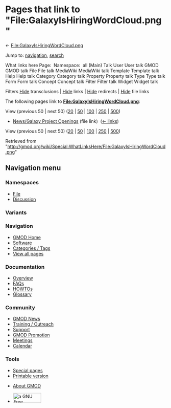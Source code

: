 <div id="mw-page-base" class="noprint">

</div>

<div id="mw-head-base" class="noprint">

</div>

<div id="content" class="mw-body" role="main">

<span id="top"></span>

<div id="mw-js-message" style="display:none;">

</div>



# <span dir="auto">Pages that link to "File:GalaxyIsHiringWordCloud.png"</span>

<div id="bodyContent">

<div id="contentSub">

←
[File:GalaxyIsHiringWordCloud.png](/wiki/File:GalaxyIsHiringWordCloud.png "File:GalaxyIsHiringWordCloud.png")

</div>

<div id="jump-to-nav" class="mw-jump">

Jump to: [navigation](#mw-navigation), [search](#p-search)

</div>

<div id="mw-content-text">

What links here Page:  Namespace:  all (Main) Talk User User talk GMOD
GMOD talk File File talk MediaWiki MediaWiki talk Template Template talk
Help Help talk Category Category talk Property Property talk Type Type
talk Form Form talk Concept Concept talk Filter Filter talk Widget
Widget talk

Filters
[Hide](/mediawiki/index.php?title=Special:WhatLinksHere/File:GalaxyIsHiringWordCloud.png&hidetrans=1 "Special:WhatLinksHere/File:GalaxyIsHiringWordCloud.png")
transclusions \|
[Hide](/mediawiki/index.php?title=Special:WhatLinksHere/File:GalaxyIsHiringWordCloud.png&hidelinks=1 "Special:WhatLinksHere/File:GalaxyIsHiringWordCloud.png")
links \|
[Hide](/mediawiki/index.php?title=Special:WhatLinksHere/File:GalaxyIsHiringWordCloud.png&hideredirs=1 "Special:WhatLinksHere/File:GalaxyIsHiringWordCloud.png")
redirects \|
[Hide](/mediawiki/index.php?title=Special:WhatLinksHere/File:GalaxyIsHiringWordCloud.png&hideimages=1 "Special:WhatLinksHere/File:GalaxyIsHiringWordCloud.png")
file links

The following pages link to
**[File:GalaxyIsHiringWordCloud.png](/wiki/File:GalaxyIsHiringWordCloud.png "File:GalaxyIsHiringWordCloud.png")**:

View (previous 50 \| next 50)
([20](/mediawiki/index.php?title=Special:WhatLinksHere/File:GalaxyIsHiringWordCloud.png&limit=20 "Special:WhatLinksHere/File:GalaxyIsHiringWordCloud.png")
\|
[50](/mediawiki/index.php?title=Special:WhatLinksHere/File:GalaxyIsHiringWordCloud.png&limit=50 "Special:WhatLinksHere/File:GalaxyIsHiringWordCloud.png")
\|
[100](/mediawiki/index.php?title=Special:WhatLinksHere/File:GalaxyIsHiringWordCloud.png&limit=100 "Special:WhatLinksHere/File:GalaxyIsHiringWordCloud.png")
\|
[250](/mediawiki/index.php?title=Special:WhatLinksHere/File:GalaxyIsHiringWordCloud.png&limit=250 "Special:WhatLinksHere/File:GalaxyIsHiringWordCloud.png")
\|
[500](/mediawiki/index.php?title=Special:WhatLinksHere/File:GalaxyIsHiringWordCloud.png&limit=500 "Special:WhatLinksHere/File:GalaxyIsHiringWordCloud.png"))

- [News/Galaxy Project
  Openings](/wiki/News/Galaxy_Project_Openings "News/Galaxy Project Openings")
  (file link) ‎ <span class="mw-whatlinkshere-tools">([←
  links](/mediawiki/index.php?title=Special:WhatLinksHere&target=News%2FGalaxy+Project+Openings "Special:WhatLinksHere"))</span>

View (previous 50 \| next 50)
([20](/mediawiki/index.php?title=Special:WhatLinksHere/File:GalaxyIsHiringWordCloud.png&limit=20 "Special:WhatLinksHere/File:GalaxyIsHiringWordCloud.png")
\|
[50](/mediawiki/index.php?title=Special:WhatLinksHere/File:GalaxyIsHiringWordCloud.png&limit=50 "Special:WhatLinksHere/File:GalaxyIsHiringWordCloud.png")
\|
[100](/mediawiki/index.php?title=Special:WhatLinksHere/File:GalaxyIsHiringWordCloud.png&limit=100 "Special:WhatLinksHere/File:GalaxyIsHiringWordCloud.png")
\|
[250](/mediawiki/index.php?title=Special:WhatLinksHere/File:GalaxyIsHiringWordCloud.png&limit=250 "Special:WhatLinksHere/File:GalaxyIsHiringWordCloud.png")
\|
[500](/mediawiki/index.php?title=Special:WhatLinksHere/File:GalaxyIsHiringWordCloud.png&limit=500 "Special:WhatLinksHere/File:GalaxyIsHiringWordCloud.png"))

</div>

<div class="printfooter">

Retrieved from
"<http://gmod.org/wiki/Special:WhatLinksHere/File:GalaxyIsHiringWordCloud.png>"

</div>

<div id="catlinks" class="catlinks catlinks-allhidden">

</div>

<div class="visualClear">

</div>

</div>

</div>

<div id="mw-navigation">

## Navigation menu

<div id="mw-head">



<div id="left-navigation">

<div id="p-namespaces" class="vectorTabs" role="navigation"
aria-labelledby="p-namespaces-label">

### Namespaces

- <span id="ca-nstab-image"><a href="/wiki/File:GalaxyIsHiringWordCloud.png" accesskey="c"
  title="View the file page [c]">File</a></span>
- <span id="ca-talk"><a
  href="/mediawiki/index.php?title=File_talk:GalaxyIsHiringWordCloud.png&amp;action=edit&amp;redlink=1"
  accesskey="t"
  title="Discussion about the content page [t]">Discussion</a></span>

</div>

<div id="p-variants" class="vectorMenu emptyPortlet" role="navigation"
aria-labelledby="p-variants-label">

### 

### Variants[](#)

<div class="menu">

</div>

</div>

</div>

<div id="right-navigation">





</div>



</div>

</div>

</div>

<div id="mw-panel">

<div id="p-logo" role="banner">

<a href="/wiki/Main_Page"
style="background-image: url(http://gmod.org/images/GMOD-cogs.png);"
title="Visit the main page"></a>

</div>

<div id="p-Navigation" class="portal" role="navigation"
aria-labelledby="p-Navigation-label">

### Navigation

<div class="body">

- <span id="n-GMOD-Home">[GMOD Home](/wiki/Main_Page)</span>
- <span id="n-Software">[Software](/wiki/GMOD_Components)</span>
- <span id="n-Categories-.2F-Tags">[Categories /
  Tags](/wiki/Categories)</span>
- <span id="n-View-all-pages">[View all
  pages](/wiki/Special:AllPages)</span>

</div>

</div>

<div id="p-Documentation" class="portal" role="navigation"
aria-labelledby="p-Documentation-label">

### Documentation

<div class="body">

- <span id="n-Overview">[Overview](/wiki/Overview)</span>
- <span id="n-FAQs">[FAQs](/wiki/Category:FAQ)</span>
- <span id="n-HOWTOs">[HOWTOs](/wiki/Category:HOWTO)</span>
- <span id="n-Glossary">[Glossary](/wiki/Glossary)</span>

</div>

</div>

<div id="p-Community" class="portal" role="navigation"
aria-labelledby="p-Community-label">

### Community

<div class="body">

- <span id="n-GMOD-News">[GMOD News](/wiki/GMOD_News)</span>
- <span id="n-Training-.2F-Outreach">[Training /
  Outreach](/wiki/Training_and_Outreach)</span>
- <span id="n-Support">[Support](/wiki/Support)</span>
- <span id="n-GMOD-Promotion">[GMOD
  Promotion](/wiki/GMOD_Promotion)</span>
- <span id="n-Meetings">[Meetings](/wiki/Meetings)</span>
- <span id="n-Calendar">[Calendar](/wiki/Calendar)</span>

</div>

</div>

<div id="p-tb" class="portal" role="navigation"
aria-labelledby="p-tb-label">

### Tools

<div class="body">

- <span id="t-specialpages"><a href="/wiki/Special:SpecialPages" accesskey="q"
  title="A list of all special pages [q]">Special pages</a></span>
- <span id="t-print"><a
  href="/mediawiki/index.php?title=Special:WhatLinksHere/File:GalaxyIsHiringWordCloud.png&amp;printable=yes"
  rel="alternate" accesskey="p"
  title="Printable version of this page [p]">Printable version</a></span>

</div>

</div>

</div>

</div>

<div id="footer" role="contentinfo">

- <span id="footer-places-about">[About
  GMOD](/wiki/GMOD:About "GMOD:About")</span>

<!-- -->

- <span id="footer-copyrightico">[<img src="http://www.gnu.org/graphics/gfdl-logo-small.png" width="88"
  height="31" alt="a GNU Free Documentation License" />](http://www.gnu.org/licenses/fdl-1.3.html)</span>


<div style="clear:both">

</div>

</div>
